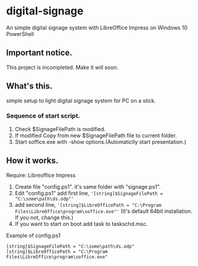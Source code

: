 # digital-signage
An simple digital signage system with LibreOffice Impress on Windows 10 PowerShell

## Important notice.

This project is incompleted. Make it will soon.

## What's this.

simple setup to light digital signage system for PC on a stick.

### Sequence of start script.

1. Check $SignageFilePath is modified.
1. If modified Copy from new $SignageFilePath file to current folder.
1. Start soffice.exe with -show options.(Automaticlly start presentation.)

## How it works.

Require: Libreoffice Impress

1. Create file "config.ps1". it's same folder with "signage.ps1".
1. Edit "config.ps1" add first line, `'[string]$SignageFilePath = "C:\some\path\ds.odp"'`
1. add second line, `'[string]$LibreOfficePath = "C:\Program Files\LibreOffice\program\soffice.exe"'` (It's default 64bit installation. If you not, change this.)
1. If you want to start on boot add task to taskschd.msc.

Example of config.ps1

```
[string]$SignageFilePath = "C:\some\path\ds.odp"
[string]$LibreOfficePath = "C:\Program Files\LibreOffice\program\soffice.exe"
```

